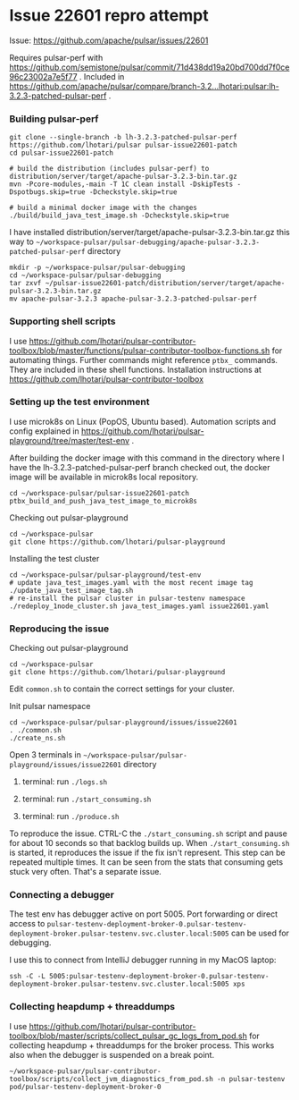 # Issue 22601 repro attempt

Issue: https://github.com/apache/pulsar/issues/22601

Requires pulsar-perf with https://github.com/semistone/pulsar/commit/71d438dd19a20bd700dd7f0ce96c23002a7e5f77 .
Included in https://github.com/apache/pulsar/compare/branch-3.2...lhotari:pulsar:lh-3.2.3-patched-pulsar-perf .

### Building pulsar-perf

```shell
git clone --single-branch -b lh-3.2.3-patched-pulsar-perf https://github.com/lhotari/pulsar pulsar-issue22601-patch
cd pulsar-issue22601-patch

# build the distribution (includes pulsar-perf) to distribution/server/target/apache-pulsar-3.2.3-bin.tar.gz
mvn -Pcore-modules,-main -T 1C clean install -DskipTests -Dspotbugs.skip=true -Dcheckstyle.skip=true

# build a minimal docker image with the changes
./build/build_java_test_image.sh -Dcheckstyle.skip=true
```

I have installed distribution/server/target/apache-pulsar-3.2.3-bin.tar.gz this way
to `~/workspace-pulsar/pulsar-debugging/apache-pulsar-3.2.3-patched-pulsar-perf` directory

```shell
mkdir -p ~/workspace-pulsar/pulsar-debugging
cd ~/workspace-pulsar/pulsar-debugging
tar zxvf ~/pulsar-issue22601-patch/distribution/server/target/apache-pulsar-3.2.3-bin.tar.gz
mv apache-pulsar-3.2.3 apache-pulsar-3.2.3-patched-pulsar-perf
```

### Supporting shell scripts

I use https://github.com/lhotari/pulsar-contributor-toolbox/blob/master/functions/pulsar-contributor-toolbox-functions.sh for automating things. 
Further commands might reference `ptbx_` commands. They are included in these shell functions.
Installation instructions at https://github.com/lhotari/pulsar-contributor-toolbox

### Setting up the test environment

I use microk8s on Linux (PopOS, Ubuntu based). 
Automation scripts and config explained in https://github.com/lhotari/pulsar-playground/tree/master/test-env .

After building the docker image with this command in the directory where I have the lh-3.2.3-patched-pulsar-perf branch checked out, 
the docker image will be available in microk8s local repository.

```shell
cd ~/workspace-pulsar/pulsar-issue22601-patch
ptbx_build_and_push_java_test_image_to_microk8s
```

Checking out pulsar-playground
```shell
cd ~/workspace-pulsar
git clone https://github.com/lhotari/pulsar-playground
```

Installing the test cluster
```shell
cd ~/workspace-pulsar/pulsar-playground/test-env
# update java_test_images.yaml with the most recent image tag
./update_java_test_image_tag.sh
# re-install the pulsar cluster in pulsar-testenv namespace
./redeploy_1node_cluster.sh java_test_images.yaml issue22601.yaml
```

### Reproducing the issue

Checking out pulsar-playground
```shell
cd ~/workspace-pulsar
git clone https://github.com/lhotari/pulsar-playground
```

Edit `common.sh` to contain the correct settings for your cluster.

Init pulsar namespace
```shell
cd ~/workspace-pulsar/pulsar-playground/issues/issue22601
. ./common.sh
./create_ns.sh
```

Open 3 terminals in `~/workspace-pulsar/pulsar-playground/issues/issue22601` directory

1. terminal: run `./logs.sh`

2. terminal: run `./start_consuming.sh`

3. terminal: run `./produce.sh`


To reproduce the issue. CTRL-C the `./start_consuming.sh` script and pause for about 10 seconds so that backlog
builds up. When `./start_consuming.sh` is started, it reproduces the issue if the fix isn't represent.
This step can be repeated multiple times. It can be seen from the stats that consuming gets stuck very often.
That's a separate issue.

### Connecting a debugger

The test env has debugger active on port 5005. Port forwarding or direct access to `pulsar-testenv-deployment-broker-0.pulsar-testenv-deployment-broker.pulsar-testenv.svc.cluster.local:5005` can be used for debugging.

I use this to connect from IntelliJ debugger running in my MacOS laptop:
```shell
ssh -C -L 5005:pulsar-testenv-deployment-broker-0.pulsar-testenv-deployment-broker.pulsar-testenv.svc.cluster.local:5005 xps
```

### Collecting heapdump + threaddumps

I use https://github.com/lhotari/pulsar-contributor-toolbox/blob/master/scripts/collect_pulsar_gc_logs_from_pod.sh for collecting heapdump + threaddumps for the broker process.
This works also when the debugger is suspended on a break point.

```shell
~/workspace-pulsar/pulsar-contributor-toolbox/scripts/collect_jvm_diagnostics_from_pod.sh -n pulsar-testenv pod/pulsar-testenv-deployment-broker-0
```










